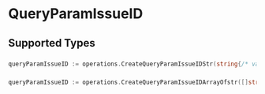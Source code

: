 # QueryParamIssueID


## Supported Types

### 

```go
queryParamIssueID := operations.CreateQueryParamIssueIDStr(string{/* values here */})
```

### 

```go
queryParamIssueID := operations.CreateQueryParamIssueIDArrayOfstr([]string{/* values here */})
```

